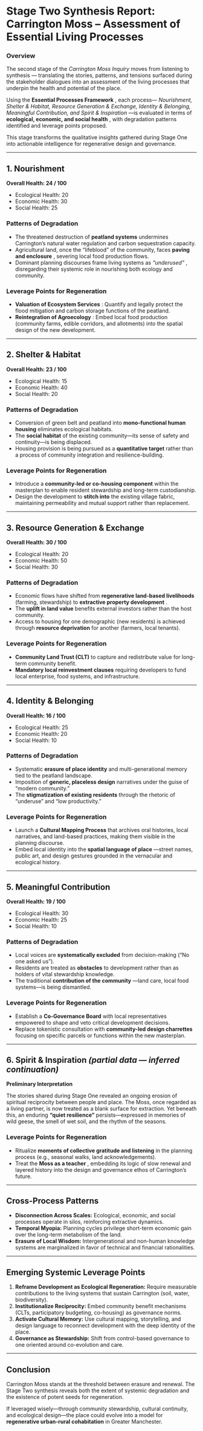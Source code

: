 # **Stage Two Synthesis Report: Carrington Moss – Assessment of Essential Living Processes**

### **Overview**

The second stage of the *Carrington Moss Inquiry* moves from listening to synthesis — translating the stories, patterns, and tensions surfaced during the stakeholder dialogues into an assessment of the living processes that underpin the health and potential of the place.

Using the  **Essential Processes Framework** , each process— *Nourishment, Shelter & Habitat, Resource Generation & Exchange, Identity & Belonging, Meaningful Contribution, and Spirit & Inspiration* —is evaluated in terms of  **ecological, economic, and social health** , with degradation patterns identified and leverage points proposed.

This stage transforms the qualitative insights gathered during Stage One into actionable intelligence for regenerative design and governance.

---

## **1. Nourishment**

**Overall Health: 24 / 100**

* Ecological Health: 20
* Economic Health: 30
* Social Health: 25

### **Patterns of Degradation**

* The threatened destruction of **peatland systems** undermines Carrington’s natural water regulation and carbon sequestration capacity.
* Agricultural land, once the “lifeblood” of the community, faces  **paving and enclosure** , severing local food production flows.
* Dominant planning discourses frame living systems as  *“underused”* , disregarding their systemic role in nourishing both ecology and community.

### **Leverage Points for Regeneration**

* **Valuation of Ecosystem Services** : Quantify and legally protect the flood mitigation and carbon storage functions of the peatland.
* **Reintegration of Agroecology** : Embed local food production (community farms, edible corridors, and allotments) into the spatial design of the new development.

---

## **2. Shelter & Habitat**

**Overall Health: 23 / 100**

* Ecological Health: 15
* Economic Health: 40
* Social Health: 20

### **Patterns of Degradation**

* Conversion of green belt and peatland into **mono-functional human housing** eliminates ecological habitats.
* The **social habitat** of the existing community—its sense of safety and continuity—is being displaced.
* Housing provision is being pursued as a **quantitative target** rather than a process of community integration and resilience-building.

### **Leverage Points for Regeneration**

* Introduce a **community-led or co-housing component** within the masterplan to enable resident stewardship and long-term custodianship.
* Design the development to **stitch into** the existing village fabric, maintaining permeability and mutual support rather than replacement.

---

## **3. Resource Generation & Exchange**

**Overall Health: 30 / 100**

* Ecological Health: 20
* Economic Health: 50
* Social Health: 30

### **Patterns of Degradation**

* Economic flows have shifted from **regenerative land-based livelihoods** (farming, stewardship) to  **extractive property development** .
* The **uplift in land value** benefits external investors rather than the host community.
* Access to housing for one demographic (new residents) is achieved through **resource deprivation** for another (farmers, local tenants).

### **Leverage Points for Regeneration**

* **Community Land Trust (CLT)** to capture and redistribute value for long-term community benefit.
* **Mandatory local reinvestment clauses** requiring developers to fund local enterprise, food systems, and infrastructure.

---

## **4. Identity & Belonging**

**Overall Health: 16 / 100**

* Ecological Health: 25
* Economic Health: 20
* Social Health: 10

### **Patterns of Degradation**

* Systematic **erasure of place identity** and multi-generational memory tied to the peatland landscape.
* Imposition of **generic, placeless design** narratives under the guise of “modern community.”
* The **stigmatization of existing residents** through the rhetoric of “underuse” and “low productivity.”

### **Leverage Points for Regeneration**

* Launch a **Cultural Mapping Process** that archives oral histories, local narratives, and land-based practices, making them visible in the planning discourse.
* Embed local identity into the  **spatial language of place** —street names, public art, and design gestures grounded in the vernacular and ecological history.

---

## **5. Meaningful Contribution**

**Overall Health: 19 / 100**

* Ecological Health: 30
* Economic Health: 25
* Social Health: 10

### **Patterns of Degradation**

* Local voices are **systematically excluded** from decision-making (“No one asked us”).
* Residents are treated as **obstacles** to development rather than as holders of vital stewardship knowledge.
* The traditional  **contribution of the community** —land care, local food systems—is being dismantled.

### **Leverage Points for Regeneration**

* Establish a **Co-Governance Board** with local representatives empowered to shape and veto critical development decisions.
* Replace tokenistic consultation with **community-led design charrettes** focusing on specific parcels or functions within the new masterplan.

---

## **6. Spirit & Inspiration** *(partial data — inferred continuation)*

**Preliminary Interpretation**

The stories shared during Stage One revealed an ongoing erosion of spiritual reciprocity between people and place. The Moss, once regarded as a living partner, is now treated as a blank surface for extraction. Yet beneath this, an enduring **“quiet resilience”** persists—expressed in memories of wild geese, the smell of wet soil, and the rhythm of the seasons.

### **Leverage Points for Regeneration**

* Ritualize **moments of collective gratitude and listening** in the planning process (e.g., seasonal walks, land acknowledgements).
* Treat the  **Moss as a teacher** , embedding its logic of slow renewal and layered history into the design and governance ethos of Carrington’s future.

---

## **Cross-Process Patterns**

* **Disconnection Across Scales:** Ecological, economic, and social processes operate in silos, reinforcing extractive dynamics.
* **Temporal Myopia:** Planning cycles privilege short-term economic gain over the long-term metabolism of the land.
* **Erasure of Local Wisdom:** Intergenerational and non-human knowledge systems are marginalized in favor of technical and financial rationalities.

---

## **Emerging Systemic Leverage Points**

1. **Reframe Development as Ecological Regeneration:** Require measurable contributions to the living systems that sustain Carrington (soil, water, biodiversity).
2. **Institutionalize Reciprocity:** Embed community benefit mechanisms (CLTs, participatory budgeting, co-housing) as governance norms.
3. **Activate Cultural Memory:** Use cultural mapping, storytelling, and design language to reconnect development with the deep identity of the place.
4. **Governance as Stewardship:** Shift from control-based governance to one oriented around co-evolution and care.

---

## **Conclusion**

Carrington Moss stands at the threshold between erasure and renewal. The Stage Two synthesis reveals both the extent of systemic degradation and the existence of potent seeds for regeneration.

If leveraged wisely—through community stewardship, cultural continuity, and ecological design—the place could evolve into a model for **regenerative urban-rural cohabitation** in Greater Manchester.
